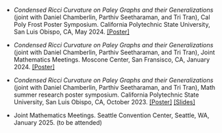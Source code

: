 - *Condensed Ricci Curvature on Paley Graphs and their Generalizations* (joint with Daniel Chamberlin, Parthiv Seetharaman, and Tri Tran), Cal Poly Frost Poster Symposium. California Polytechnic State University, San Luis Obispo, CA, May 2024. <a href="static/assets/condensed_ricci_curvature_poster.pdf" download>[Poster]</a>

- *Condensed Ricci Curvature on Paley Graphs and their Generalizations* (joint with Daniel Chamberlin, Parthiv Seetharaman, and Tri Tran), Joint Mathematics Meetings. Moscone Center, San Fransisco, CA, January 2024. <a href="static/assets/condensed_ricci_curvature_poster.pdf" download>[Poster]</a>

- *Condensed Ricci Curvature on Paley Graphs and their Generalizations* (joint with Daniel Chamberlin, Parthiv Seetharaman, and Tri Tran), Math summer research poster symposium. California Polytechnic State University, San Luis Obispo, CA, October 2023. <a href="static/assets/condensed_ricci_curvature_poster.pdf" download>[Poster]</a> <a href="static/assets/condensed_ricci_curvature_slides.pdf" download>[Slides]</a>

- Joint Mathematics Meetings. Seattle Convention Center, Seattle, WA, January 2025. (to be attended)